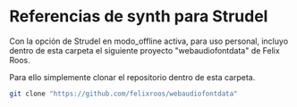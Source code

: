 # Referencias de synth para Strudel


Con la opción de Strudel en modo_offline activa, para uso personal, incluyo dentro de esta carpeta el siguiente proyecto "webaudiofontdata" de Felix Roos.

Para ello simplemente clonar el repositorio dentro de esta carpeta.

```bash
git clone "https://github.com/felixroos/webaudiofontdata"
```
